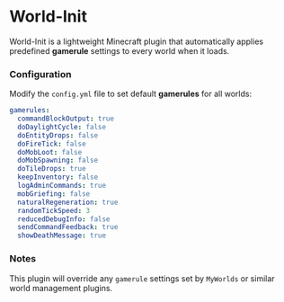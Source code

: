 # World-Init

World-Init is a lightweight Minecraft plugin that automatically applies predefined **gamerule** settings to every world when it loads.

### Configuration
Modify the `config.yml` file to set default **gamerules** for all worlds:

```yaml
gamerules:
  commandBlockOutput: true
  doDaylightCycle: false
  doEntityDrops: false
  doFireTick: false
  doMobLoot: false
  doMobSpawning: false
  doTileDrops: true
  keepInventory: false
  logAdminCommands: true
  mobGriefing: false
  naturalRegeneration: true
  randomTickSpeed: 3
  reducedDebugInfo: false
  sendCommandFeedback: true
  showDeathMessage: true
```

### Notes
This plugin will override any `gamerule` settings set by `MyWorlds` or similar world management plugins.
